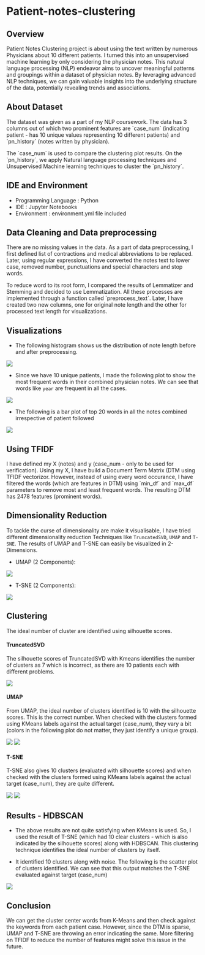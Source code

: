 # Patient-notes-clustering

## Overview

<p>Patient Notes Clustering project is about using the text written by numerous Physicians about 10 different patients. I turned this into an unsupervised machine learning by only considering the physician notes. This natural language processing (NLP) endeavor aims to uncover meaningful patterns and groupings within a dataset of physician notes. By leveraging advanced NLP techniques, we can gain valuable insights into the underlying structure of the data, potentially revealing trends and associations.</p>

## About Dataset

<p>The dataset was given as a part of my NLP coursework. The data has 3 columns out of which two prominent features are `case_num` (indicating patient - has 10 unique values representing 10 different patients) and `pn_history` (notes written by physician).</p>

<p>The `case_num` is used to compare the clustering plot results. On the `pn_history`, we apply Natural language processing techniques and Unsupervised Machine learning techniques to cluster the `pn_history`.</p>

## IDE and Environment

- Programming Language : Python
- IDE : Jupyter Notebooks
- Environment : environment.yml file included

## Data Cleaning and Data preprocessing

<p>There are no missing values in the data. As a part of data preprocessing, I first defined list of contractions and medical abbreviations to be replaced. Later, using regular expressions, I have converted the notes text to lower case, removed number, punctuations and special characters and stop words.</p>
<p>To reduce word to its root form, I compared the results of Lemmatizer and Stemming and decided to use Lemmatization. All these processes are implemented through a function called `preprocess_text`. Later, I have created two new columns, one for original note length and the other for processed text length for visualizations.</p>

## Visualizations

- The following histogram shows us the distribution of note length before and after preprocessing.

<img src="figs/document_length_frequency.png">

- Since we have 10 unique patients, I made the following plot to show the most frequent words in their combined physician notes. We can see that words like `year` are frequent in all the cases.

<img src="figs/common_words_per_patient_case.png">

- The following is a bar plot of top 20 words in all the notes combined irrespective of patient followed

<img src="figs/common_words_all_notes.png">  

## Using TFIDF

<p>I have defined my X (notes) and y (case_num - only to be used for verification). Using my X, I have build a Document Term Matrix (DTM using TFIDF vectorizor. However, instead of using every word occurance, I have filtered the words (which are features in DTM) using `min_df` and `max_df` parameters to remove most and least frequent words. The resulting DTM has 2478 features (prominent words).</p>

## Dimensionality Reduction

To tackle the curse of dimensionality are make it visualisable, I have tried different dimensionality reduction Techniques like `TruncatedSVD`, `UMAP` and `T-SNE`. The results of UMAP and T-SNE can easily be visualized in 2-Dimensions. 

- UMAP (2 Components):

<img src="figs/umap_2_component.png"> 

- T-SNE (2 Components):

<img src="figs/tsne_2components.png"> 


## Clustering

The ideal number of cluster are identified using silhouette scores.

#### TruncatedSVD

The silhouette scores of TruncatedSVD with Kmeans identifies the number of clusters as 7 which is incorrect, as there are 10 patients each with different problems.

<img src="figs/lsa_kmeans_scores.png">

#### UMAP

From UMAP, the ideal number of clusters identified is 10 with the silhouette scores. This is the correct number. When checked with the clusters formed using KMeans labels against the actual target (case_num), they vary a bit (colors in the following plot do not matter, they just identify a unique group).

<img src="figs/umap_kmeans_scores.png">

<img src="figs/umap_kmeans_casenum.png">

#### T-SNE

T-SNE also gives 10 clusters (evaluated with silhouette scores) and when checked with the clusters formed using KMeans labels against the actual target (case_num), they are quite different.

<img src="figs/tsne_kmeans_scores.png">

<img src="figs/tnse_kmeans_casenum.png">

## Results - HDBSCAN

- The above results are not quite satisfying when KMeans is used. So, I used the result of T-SNE (which had 10 clear clusters - which is also indicated by the silhouette scores) along with HDBSCAN. This clustering technique identifies the ideal number of clusters by itself.

- It identified 10 clusters along with noise. The following is the scatter plot of clusters identified. We can see that this output matches the T-SNE evaluated against target (case_num)

<img src="figs/hdbscan_clusters.png">

## Conclusion

We can get the cluster center words from K-Means and then check against the keywords from each patient case. However, since the DTM is sparse, UMAP and T-SNE are throwing an error indicating the same. More filtering on TFIDF to reduce the number of features might solve this issue in the future.






